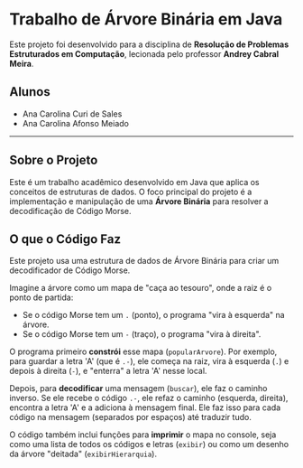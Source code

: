 # Trabalho de Árvore Binária em Java

Este projeto foi desenvolvido para a disciplina de **Resolução de Problemas Estruturados em Computação**, lecionada pelo professor **Andrey Cabral Meira**.

## Alunos

* Ana Carolina Curi de Sales
* Ana Carolina Afonso Meiado

---

## Sobre o Projeto

Este é um trabalho acadêmico desenvolvido em Java que aplica os conceitos de estruturas de dados. O foco principal do projeto é a implementação e manipulação de uma **Árvore Binária** para resolver a decodificação de Código Morse.

## O que o Código Faz

Este projeto usa uma estrutura de dados de Árvore Binária para criar um decodificador de Código Morse.

Imagine a árvore como um mapa de "caça ao tesouro", onde a raiz é o ponto de partida:

* Se o código Morse tem um `.` (ponto), o programa "vira à esquerda" na árvore.
* Se o código Morse tem um `-` (traço), o programa "vira à direita".

O programa primeiro **constrói** esse mapa (`popularArvore`). Por exemplo, para guardar a letra 'A' (que é `.-`), ele começa na raiz, vira à esquerda (`.`) e depois à direita (`-`), e "enterra" a letra 'A' nesse local.

Depois, para **decodificar** uma mensagem (`buscar`), ele faz o caminho inverso. Se ele recebe o código `.-`, ele refaz o caminho (esquerda, direita), encontra a letra 'A' e a adiciona à mensagem final. Ele faz isso para cada código na mensagem (separados por espaços) até traduzir tudo.

O código também inclui funções para **imprimir** o mapa no console, seja como uma lista de todos os códigos e letras (`exibir`) ou como um desenho da árvore "deitada" (`exibirHierarquia`).
